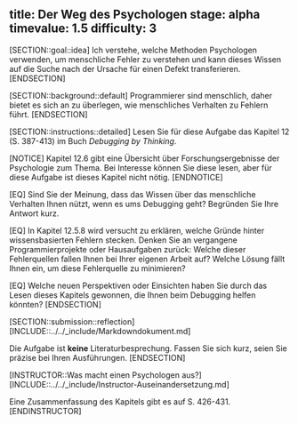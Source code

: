 title: Der Weg des Psychologen
stage: alpha
timevalue: 1.5
difficulty: 3
---
[SECTION::goal::idea]
Ich verstehe, welche Methoden Psychologen verwenden, um menschliche Fehler zu verstehen 
und kann dieses Wissen auf die Suche nach der Ursache für einen Defekt transferieren.
[ENDSECTION]

[SECTION::background::default]
Programmierer sind menschlich, daher bietet es sich an zu überlegen, wie menschliches Verhalten
zu Fehlern führt.
[ENDSECTION]

[SECTION::instructions::detailed]
Lesen Sie für diese Aufgabe das Kapitel 12 (S. 387-413) im Buch _Debugging by Thinking_. 
 
[NOTICE]
Kapitel 12.6 gibt eine Übersicht über Forschungsergebnisse der Psychologie zum Thema.
Bei Interesse können Sie diese lesen, aber für diese Aufgabe ist dieses Kapitel nicht nötig. 
[ENDNOTICE]

[EQ] Sind Sie der Meinung, dass das Wissen über das menschliche Verhalten Ihnen nützt, 
wenn es ums Debugging geht?
Begründen Sie Ihre Antwort kurz.

[EQ] In Kapitel 12.5.8 wird versucht zu erklären, welche Gründe hinter wissensbasierten Fehlern 
stecken.
Denken Sie an vergangene Programmierprojekte oder Hausaufgaben zurück: 
Welche dieser Fehlerquellen fallen Ihnen bei Ihrer eigenen Arbeit auf?
Welche Lösung fällt Ihnen ein, um diese Fehlerquelle zu minimieren?

[EQ] Welche neuen Perspektiven oder Einsichten haben Sie durch das Lesen dieses Kapitels
gewonnen, die Ihnen beim Debugging helfen könnten?
[ENDSECTION]

[SECTION::submission::reflection]
[INCLUDE::../../_include/Markdowndokument.md]

Die Aufgabe ist **keine** Literaturbesprechung.
Fassen Sie sich kurz, seien Sie präzise bei Ihren Ausführungen.
[ENDSECTION]

[INSTRUCTOR::Was macht einen Psychologen aus?]
[INCLUDE::../../_include/Instructor-Auseinandersetzung.md]

Eine Zusammenfassung des Kapitels gibt es auf S. 426-431.
[ENDINSTRUCTOR]